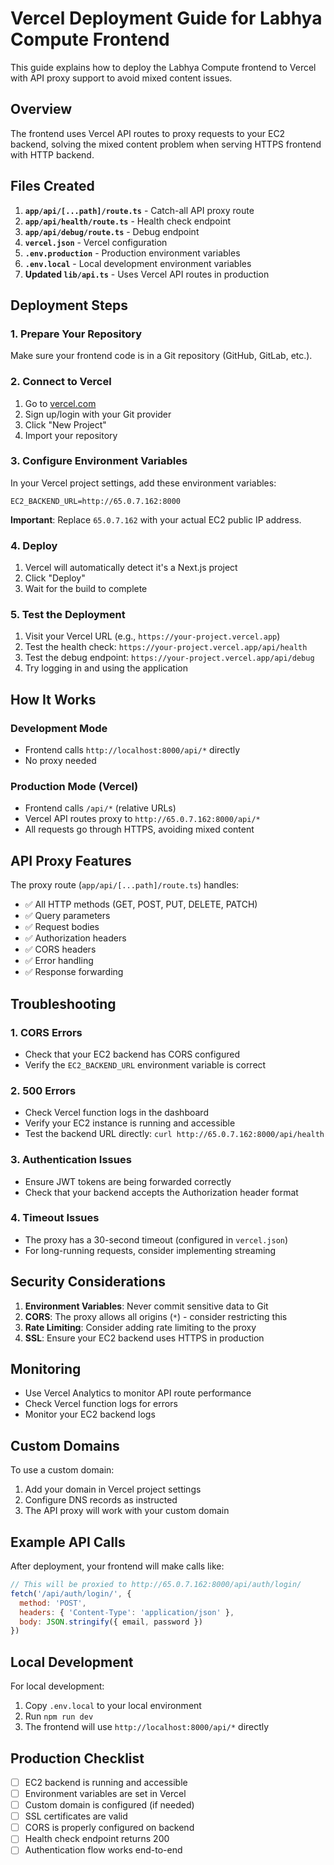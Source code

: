 # Vercel Deployment Guide for Labhya Compute Frontend

This guide explains how to deploy the Labhya Compute frontend to Vercel with API proxy support to avoid mixed content issues.

## Overview

The frontend uses Vercel API routes to proxy requests to your EC2 backend, solving the mixed content problem when serving HTTPS frontend with HTTP backend.

## Files Created

1. **`app/api/[...path]/route.ts`** - Catch-all API proxy route
2. **`app/api/health/route.ts`** - Health check endpoint
3. **`app/api/debug/route.ts`** - Debug endpoint
4. **`vercel.json`** - Vercel configuration
5. **`.env.production`** - Production environment variables
6. **`.env.local`** - Local development environment variables
7. **Updated `lib/api.ts`** - Uses Vercel API routes in production

## Deployment Steps

### 1. Prepare Your Repository

Make sure your frontend code is in a Git repository (GitHub, GitLab, etc.).

### 2. Connect to Vercel

1. Go to [vercel.com](https://vercel.com)
2. Sign up/login with your Git provider
3. Click "New Project"
4. Import your repository

### 3. Configure Environment Variables

In your Vercel project settings, add these environment variables:

```
EC2_BACKEND_URL=http://65.0.7.162:8000
```

**Important**: Replace `65.0.7.162` with your actual EC2 public IP address.

### 4. Deploy

1. Vercel will automatically detect it's a Next.js project
2. Click "Deploy"
3. Wait for the build to complete

### 5. Test the Deployment

1. Visit your Vercel URL (e.g., `https://your-project.vercel.app`)
2. Test the health check: `https://your-project.vercel.app/api/health`
3. Test the debug endpoint: `https://your-project.vercel.app/api/debug`
4. Try logging in and using the application

## How It Works

### Development Mode
- Frontend calls `http://localhost:8000/api/*` directly
- No proxy needed

### Production Mode (Vercel)
- Frontend calls `/api/*` (relative URLs)
- Vercel API routes proxy to `http://65.0.7.162:8000/api/*`
- All requests go through HTTPS, avoiding mixed content

## API Proxy Features

The proxy route (`app/api/[...path]/route.ts`) handles:

- ✅ All HTTP methods (GET, POST, PUT, DELETE, PATCH)
- ✅ Query parameters
- ✅ Request bodies
- ✅ Authorization headers
- ✅ CORS headers
- ✅ Error handling
- ✅ Response forwarding

## Troubleshooting

### 1. CORS Errors
- Check that your EC2 backend has CORS configured
- Verify the `EC2_BACKEND_URL` environment variable is correct

### 2. 500 Errors
- Check Vercel function logs in the dashboard
- Verify your EC2 instance is running and accessible
- Test the backend URL directly: `curl http://65.0.7.162:8000/api/health`

### 3. Authentication Issues
- Ensure JWT tokens are being forwarded correctly
- Check that your backend accepts the Authorization header format

### 4. Timeout Issues
- The proxy has a 30-second timeout (configured in `vercel.json`)
- For long-running requests, consider implementing streaming

## Security Considerations

1. **Environment Variables**: Never commit sensitive data to Git
2. **CORS**: The proxy allows all origins (`*`) - consider restricting this
3. **Rate Limiting**: Consider adding rate limiting to the proxy
4. **SSL**: Ensure your EC2 backend uses HTTPS in production

## Monitoring

- Use Vercel Analytics to monitor API route performance
- Check Vercel function logs for errors
- Monitor your EC2 backend logs

## Custom Domains

To use a custom domain:

1. Add your domain in Vercel project settings
2. Configure DNS records as instructed
3. The API proxy will work with your custom domain

## Example API Calls

After deployment, your frontend will make calls like:

```javascript
// This will be proxied to http://65.0.7.162:8000/api/auth/login/
fetch('/api/auth/login/', {
  method: 'POST',
  headers: { 'Content-Type': 'application/json' },
  body: JSON.stringify({ email, password })
})
```

## Local Development

For local development:

1. Copy `.env.local` to your local environment
2. Run `npm run dev`
3. The frontend will use `http://localhost:8000/api/*` directly

## Production Checklist

- [ ] EC2 backend is running and accessible
- [ ] Environment variables are set in Vercel
- [ ] Custom domain is configured (if needed)
- [ ] SSL certificates are valid
- [ ] CORS is properly configured on backend
- [ ] Health check endpoint returns 200
- [ ] Authentication flow works end-to-end
